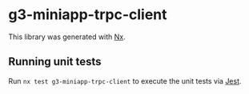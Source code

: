 # g3-miniapp-trpc-client

This library was generated with [Nx](https://nx.dev).

## Running unit tests

Run `nx test g3-miniapp-trpc-client` to execute the unit tests via [Jest](https://jestjs.io).
